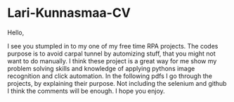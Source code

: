 # Lari-Kunnasmaa-CV

Hello, 

I see you stumpled in to my one of my free time RPA projects. The codes purpose is to avoid carpal tunnel by automizing stuff, that you might not want to do manually.
I think these project is a great way for me show my problem solving skills and knowledge of applying pythons image recognition and click automation. In the following pdfs I go through the projects, by explaining their purpose. Not including the selenium and github I think the comments will be enough. I hope you enjoy.

